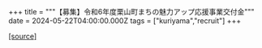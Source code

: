 +++
title = """【募集】令和6年度栗山町まちの魅力アップ応援事業交付金"""
date = 2024-05-22T04:00:00.000Z
tags = ["kuriyama","recruit"]
+++


[[source]](https://www.town.kuriyama.hokkaido.jp/soshiki/31/633.html)
